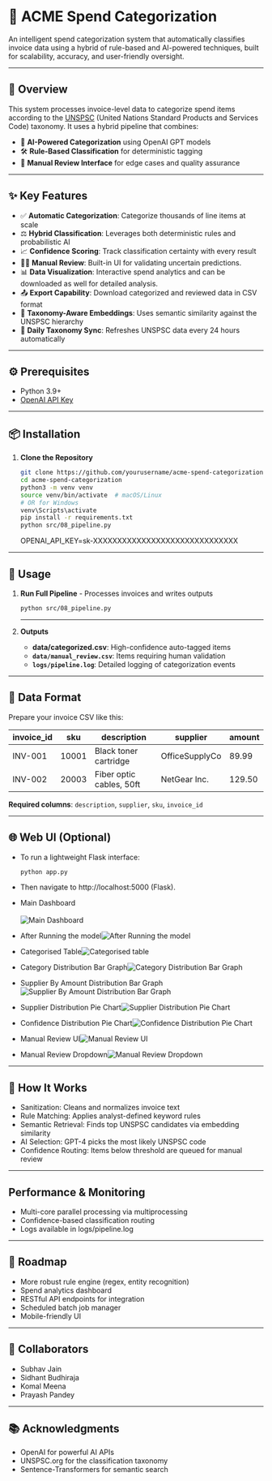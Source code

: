 # 🧾 ACME Spend Categorization

An intelligent spend categorization system that automatically classifies invoice data using a hybrid of rule-based and AI-powered techniques, built for scalability, accuracy, and user-friendly oversight.

---

## 🚀 Overview

This system processes invoice-level data to categorize spend items according to the [UNSPSC](https://www.unspsc.org/) (United Nations Standard Products and Services Code) taxonomy. It uses a hybrid pipeline that combines:

- 🧠 **AI-Powered Categorization** using OpenAI GPT models  
- 🛠️ **Rule-Based Classification** for deterministic tagging  
- 👀 **Manual Review Interface** for edge cases and quality assurance  

---

## ✨ Key Features

- ✅ **Automatic Categorization**: Categorize thousands of line items at scale  
- ⚖️ **Hybrid Classification**: Leverages both deterministic rules and probabilistic AI  
- 📈 **Confidence Scoring**: Track classification certainty with every result  
- 🧑‍💼 **Manual Review**: Built-in UI for validating uncertain predictions.  
- 📊 **Data Visualization**: Interactive spend analytics and can be downloaded as well for detailed analysis. 
- 📤 **Export Capability**: Download categorized and reviewed data in CSV format  
- 🧠 **Taxonomy-Aware Embeddings**: Uses semantic similarity against the UNSPSC hierarchy  
- 🔁 **Daily Taxonomy Sync**: Refreshes UNSPSC data every 24 hours automatically  

---

## ⚙️ Prerequisites

   - Python 3.9+
   - [OpenAI API Key](https://platform.openai.com/account/api-keys)

---


## 📦 Installation


1. **Clone the Repository**
   ```bash
   git clone https://github.com/yourusername/acme-spend-categorization.git
   cd acme-spend-categorization
   python3 -m venv venv
   source venv/bin/activate  # macOS/Linux
   # OR for Windows
   venv\Scripts\activate
   pip install -r requirements.txt
   python src/08_pipeline.py
   ```
   OPENAI_API_KEY=sk-XXXXXXXXXXXXXXXXXXXXXXXXXXXXXX


---

## 🧪 Usage

1. **Run Full Pipeline** - Processes invoices and writes outputs

   ```bash
   python src/08_pipeline.py
   ```

   ---

2. **Outputs**

   - **data/categorized.csv**: High-confidence auto-tagged items  
   - **`data/manual_review.csv`**: Items requiring human validation  
   - **`logs/pipeline.log`**: Detailed logging of categorization events  


---


## 📁 Data Format

Prepare your invoice CSV like this:

| invoice_id | sku   | description               | supplier       | amount |
|------------|-------|---------------------------|----------------|--------|
| INV-001    | 10001 | Black toner cartridge     | OfficeSupplyCo | 89.99  |
| INV-002    | 20003 | Fiber optic cables, 50ft  | NetGear Inc.   | 129.50 |

**Required columns**: `description`, `supplier`, `sku`, `invoice_id`

---

## 🌐 Web UI (Optional)
   - To run a lightweight Flask interface:

     ````bash
     python app.py
     ````
   - Then navigate to http://localhost:5000 (Flask).
   
   - Main Dashboard<br><br>![Main Dashboard](https://github.com/komal2203/acme-spend-categorization/blob/main/ui_images_for_readme/main_dashboard1.png)
   - After Running the model![After Running the model](https://github.com/komal2203/acme-spend-categorization/blob/main/ui_images_for_readme/main_dashboard2.png)
   - Categorised Table![Categorised table](https://github.com/komal2203/acme-spend-categorization/blob/main/ui_images_for_readme/categorised_table.png)
   - Category Distribution Bar Graph![Category Distribution Bar Graph](https://github.com/komal2203/acme-spend-categorization/blob/main/ui_images_for_readme/category_distribution_bar_graph.png)
   - Supplier By Amount Distribution Bar Graph![ Supplier By Amount Distribution Bar Graph](https://github.com/komal2203/acme-spend-categorization/blob/main/ui_images_for_readme/supplier_amount_distribution.png)
   - Supplier Distribution Pie Chart![Supplier Distribution Pie Chart](https://github.com/komal2203/acme-spend-categorization/blob/main/ui_images_for_readme/supplier_distribution_pie_chart.png)
   - Confidence Distribution Pie Chart![Confidence Distribution Pie Chart](https://github.com/komal2203/acme-spend-categorization/blob/main/ui_images_for_readme/confidence_distribution_pie_chart.png)
   - Manual Review UI![Manual Review UI](https://github.com/komal2203/acme-spend-categorization/blob/main/ui_images_for_readme/manual_review_ui.png)
   - Manual Review Dropdown![Manual Review Dropdown](https://github.com/komal2203/acme-spend-categorization/blob/main/ui_images_for_readme/manual_review_dropdown.png)



---

## 🧠 How It Works
   - Sanitization: Cleans and normalizes invoice text
   - Rule Matching: Applies analyst-defined keyword rules
   - Semantic Retrieval: Finds top UNSPSC candidates via embedding similarity
   - AI Selection: GPT-4 picks the most likely UNSPSC code
   - Confidence Routing: Items below threshold are queued for manual review

---

## Performance & Monitoring
   - Multi-core parallel processing via multiprocessing
   - Confidence-based classification routing
   - Logs available in logs/pipeline.log

---


## 📅 Roadmap
   - More robust rule engine (regex, entity recognition)
   - Spend analytics dashboard
   - RESTful API endpoints for integration
   - Scheduled batch job manager
   - Mobile-friendly UI

---

## 🤝 Collaborators
   - Subhav Jain
   - Sidhant Budhiraja
   - Komal Meena
   - Prayash Pandey

---

## 📚 Acknowledgments
   - OpenAI for powerful AI APIs
   - UNSPSC.org for the classification taxonomy
   - Sentence-Transformers for semantic search


